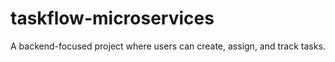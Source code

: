 # taskflow-microservices
A backend-focused project where users can create, assign, and track tasks.
